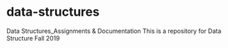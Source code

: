 # data-structures
Data Structures_Assignments &amp; Documentation
This is a repository for Data Structure Fall 2019

